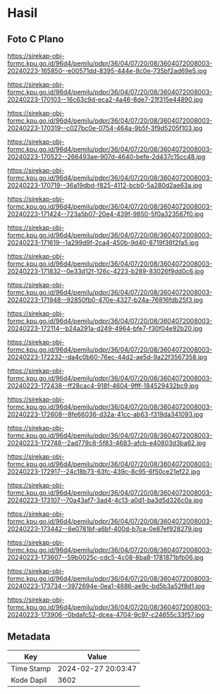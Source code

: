 # Hasil

## Foto C Plano

https://sirekap-obj-formc.kpu.go.id/96d4/pemilu/pdpr/36/04/07/20/08/3604072008003-20240223-165850--e00571dd-8395-444e-8c0e-735bf2ad69e5.jpg

https://sirekap-obj-formc.kpu.go.id/96d4/pemilu/pdpr/36/04/07/20/08/3604072008003-20240223-170103--16c63c9d-eca2-4a46-8de7-21f315e44890.jpg

https://sirekap-obj-formc.kpu.go.id/96d4/pemilu/pdpr/36/04/07/20/08/3604072008003-20240223-170319--c027bc0e-0754-464a-9b5f-3f9d5205f103.jpg

https://sirekap-obj-formc.kpu.go.id/96d4/pemilu/pdpr/36/04/07/20/08/3604072008003-20240223-170522--266493ae-907d-4640-befe-2d437c15cc48.jpg

https://sirekap-obj-formc.kpu.go.id/96d4/pemilu/pdpr/36/04/07/20/08/3604072008003-20240223-170719--36a19dbd-f825-4112-bcb0-5a280d2ae63a.jpg

https://sirekap-obj-formc.kpu.go.id/96d4/pemilu/pdpr/36/04/07/20/08/3604072008003-20240223-171424--723a5b07-20e4-439f-9850-5f0a323567f0.jpg

https://sirekap-obj-formc.kpu.go.id/96d4/pemilu/pdpr/36/04/07/20/08/3604072008003-20240223-171619--1a299d9f-2ca4-450b-9d40-8719f36f2fa5.jpg

https://sirekap-obj-formc.kpu.go.id/96d4/pemilu/pdpr/36/04/07/20/08/3604072008003-20240223-171832--0e33d12f-126c-4223-b289-83026f9dd0c6.jpg

https://sirekap-obj-formc.kpu.go.id/96d4/pemilu/pdpr/36/04/07/20/08/3604072008003-20240223-171948--92850fb0-470e-4327-b24a-76816fdb25f3.jpg

https://sirekap-obj-formc.kpu.go.id/96d4/pemilu/pdpr/36/04/07/20/08/3604072008003-20240223-172114--b24a291a-d249-4964-bfe7-f30f04e92b20.jpg

https://sirekap-obj-formc.kpu.go.id/96d4/pemilu/pdpr/36/04/07/20/08/3604072008003-20240223-172232--da4c0b60-76ec-44d2-ae5d-9a22f3567358.jpg

https://sirekap-obj-formc.kpu.go.id/96d4/pemilu/pdpr/36/04/07/20/08/3604072008003-20240223-172438--ff28cac4-918f-4604-9fff-184529432bc9.jpg

https://sirekap-obj-formc.kpu.go.id/96d4/pemilu/pdpr/36/04/07/20/08/3604072008003-20240223-172608--8fe66036-d32a-41cc-ab63-f319da341093.jpg

https://sirekap-obj-formc.kpu.go.id/96d4/pemilu/pdpr/36/04/07/20/08/3604072008003-20240223-172748--2ad779c8-5f83-4683-afcb-e40803d3ba62.jpg

https://sirekap-obj-formc.kpu.go.id/96d4/pemilu/pdpr/36/04/07/20/08/3604072008003-20240223-172917--24c18b73-63fc-439c-8c95-6f50ce21ef22.jpg

https://sirekap-obj-formc.kpu.go.id/96d4/pemilu/pdpr/36/04/07/20/08/3604072008003-20240223-173107--70a43af7-3ad4-4c13-a0d1-ba3d5d326c0a.jpg

https://sirekap-obj-formc.kpu.go.id/96d4/pemilu/pdpr/36/04/07/20/08/3604072008003-20240223-173442--8e0781bf-a6bf-400d-b7ca-0e87ef928279.jpg

https://sirekap-obj-formc.kpu.go.id/96d4/pemilu/pdpr/36/04/07/20/08/3604072008003-20240223-173607--59b0025c-cdc5-4c08-8ba8-1781871bfb06.jpg

https://sirekap-obj-formc.kpu.go.id/96d4/pemilu/pdpr/36/04/07/20/08/3604072008003-20240223-173734--3972694e-0ea1-4686-ae9c-bd5b3a52f8d1.jpg

https://sirekap-obj-formc.kpu.go.id/96d4/pemilu/pdpr/36/04/07/20/08/3604072008003-20240223-173906--0bdafc52-dcea-4704-9c97-c24655c33f57.jpg


## Metadata

| Key        | Value               |
| ---------- | ------------------- |
| Time Stamp | 2024-02-27 20:03:47 |
| Kode Dapil | 3602                |



